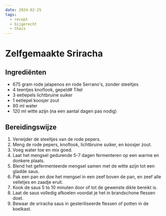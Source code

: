 ```yaml
---
date: 2024-02-25
tags:
  - recept
  - bijgerecht
  - thais
---
```

# Zelfgemaakte Sriracha

## Ingrediënten

- 675 gram rode jalapenos en rode Serrano's, zonder steeltjes
- 4 teentjes knoflook, gepeld# Titel
- 3 eetlepels lichtbruine suiker
- 1 eetlepel koosjer zout
- 80 ml water
- 120 ml witte azijn (na een aantal dagen pas nodig)

## Bereidingswijze

1. Verwijder de steeltjes van de rode pepers.
2. Meng de rode pepers, knoflook, lichtbruine suiker, en koosjer zout.
3. Voeg water toe en mix goed.
4. Laat het mengsel gedurende 5-7 dagen fermenteren op een warme en donkere plaats.
5. Blend het gefermenteerde mengsel samen met de witte azijn tot een gladde saus.
6. Pak een pan en doe het mengsel in een zeef boven de pan, en zeef alle velletjes en zaadje eruit.
7. Kook de saus 5 to 10 minuten door of tot de gewenste dikte bereikt is.
8. Laat de saus volledig afkoelen voordat je het in brandschone flessen doet.
9. Bewaar de sriracha saus in gesteriliseerde flessen of potten in de koelkast.